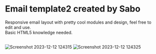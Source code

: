 <h1>Email template2 created by Sabo</h1>
Responsive email layout with pretty cool modules and design, feel free to edit and use.
<br>
Basic HTML5 knowledge needed.
<br>
<br>

![Screenshot 2023-12-12 124315](https://github.com/JDsabo/email2-html-template/assets/82731778/1d98f404-b637-462a-afc7-28922a1615d7)
![Screenshot 2023-12-12 124325](https://github.com/JDsabo/email2-html-template/assets/82731778/5493d237-193e-47ff-86f4-0da86094b8ad)
